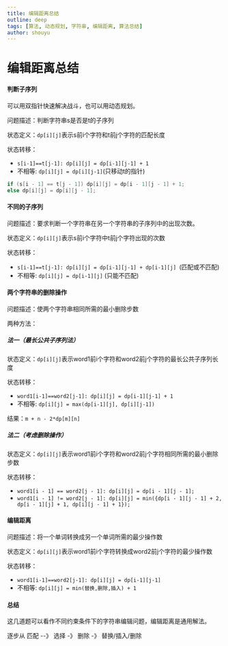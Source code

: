 ```yaml
---
title: 编辑距离总结
outline: deep
tags: [算法, 动态规划, 字符串, 编辑距离, 算法总结]
author: shouyu
---
```


# 编辑距离总结

#### 判断子序列

可以用双指针快速解决战斗，也可以用动态规划。

问题描述：判断字符串s是否是t的子序列

状态定义：`dp[i][j]`表示s前i个字符和t前j个字符的匹配长度

状态转移：

- `s[i-1]==t[j-1]: dp[i][j] = dp[i-1][j-1] + 1`
- 不相等: `dp[i][j] = dp[i][j-1]`(只移动t的指针)

```C++
if (s[i - 1] == t[j - 1]) dp[i][j] = dp[i - 1][j - 1] + 1;
else dp[i][j] = dp[i][j - 1];
```

#### 不同的子序列

问题描述：要求判断一个字符串在另一个字符串的子序列中的出现次数。

状态定义：`dp[i][j]`表示s前i个字符中t前j个字符出现的次数

状态转移：

- `s[i-1]==t[j-1]: dp[i][j] = dp[i-1][j-1] + dp[i-1][j] `(匹配或不匹配)
- 不相等: `dp[i][j] = dp[i-1][j]` (只能不匹配)

#### 两个字符串的删除操作

问题描述：使两个字符串相同所需的最小删除步数

两种方法：

##### 法一（最长公共子序列法）

状态定义：`dp[i][j]`表示word1前i个字符和word2前j个字符的最长公共子序列长度

状态转移：

- `word1[i-1]==word2[j-1]: dp[i][j] = dp[i-1][j-1] + 1`
- 不相等: `dp[i][j] = max(dp[i-1][j], dp[i][j-1])`

结果：`m + n - 2*dp[m][n]`

##### 法二（考虑删除操作）

状态定义：`dp[i][j]`表示word1前i个字符和word2前j个字符相同所需的最小删除步数

状态转移：

- `word1[i - 1] == word2[j - 1]: dp[i][j] = dp[i - 1][j - 1];`
- `word1[i - 1] != word2[j - 1]: dp[i][j] = min({dp[i - 1][j - 1] + 2, dp[i - 1][j] + 1, dp[i][j - 1] + 1});`

#### 编辑距离

问题描述：将一个单词转换成另一个单词所需的最少操作数

状态定义：`dp[i][j]`表示word1前i个字符转换成word2前j个字符的最少操作数

状态转移：

- `word1[i-1]==word2[j-1]: dp[i][j] = dp[i-1][j-1]`
- 不相等: `dp[i][j] = min(替换,删除,插入) + 1`

#### 总结

这几道题可以看作不同约束条件下的字符串编辑问题，编辑距离是通用解法。

逐步从 匹配 --》 选择 -》 删除 -》 替换/插入/删除




